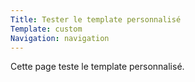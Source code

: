 ```yaml
---
Title: Tester le template personnalisé
Template: custom
Navigation: navigation
---
```

Cette page teste le template personnalisé.